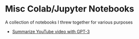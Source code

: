 # Misc Colab/Jupyter Notebooks

A collection of notebooks I threw together for various purposes

- [Summarize YouTube video with GPT-3](notebooks/Summarize%20YouTube%20video%20with%20GPT-3.ipynb)

